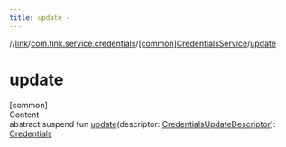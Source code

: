 ```yaml
---
title: update -
---
```

//[link](../../index.md)/[com.tink.service.credentials](../index.md)/[[common]CredentialsService](index.md)/[update](update.md)



# update  
[common]  
Content  
abstract suspend fun [update](update.md)(descriptor: [CredentialsUpdateDescriptor](../[common]-credentials-update-descriptor/index.md)): [Credentials](../../com.tink.model.credentials/[common]-credentials/index.md)  



